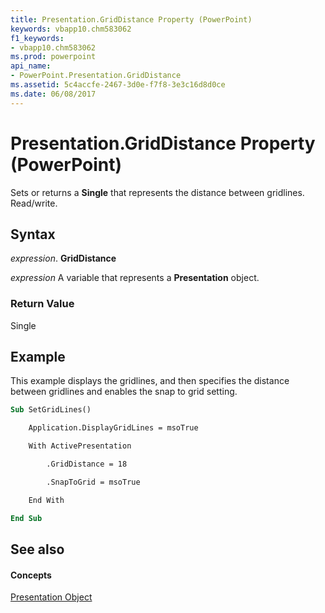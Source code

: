 ```yaml
---
title: Presentation.GridDistance Property (PowerPoint)
keywords: vbapp10.chm583062
f1_keywords:
- vbapp10.chm583062
ms.prod: powerpoint
api_name:
- PowerPoint.Presentation.GridDistance
ms.assetid: 5c4accfe-2467-3d0e-f7f8-3e3c16d8d0ce
ms.date: 06/08/2017
---
```



# Presentation.GridDistance Property (PowerPoint)

Sets or returns a **Single** that represents the distance between gridlines. Read/write.


## Syntax

 _expression_. **GridDistance**

 _expression_ A variable that represents a **Presentation** object.


### Return Value

Single


## Example

This example displays the gridlines, and then specifies the distance between gridlines and enables the snap to grid setting.


```vb
Sub SetGridLines()

    Application.DisplayGridLines = msoTrue

    With ActivePresentation

        .GridDistance = 18

        .SnapToGrid = msoTrue

    End With

End Sub
```


## See also


#### Concepts


[Presentation Object](presentation-object-powerpoint.md)

